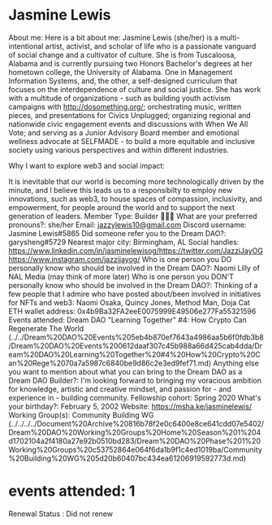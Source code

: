 # Jasmine Lewis

About me: Here is a bit about me:
Jasmine Lewis (she/her) is a multi-intentional artist, activist, and scholar of life who is a passionate vanguard of social change and a cultivator of culture.
She is from Tuscaloosa, Alabama and is currently pursuing two Honors Bachelor's degrees at her hometown college, the University of Alabama. One in Management Information Systems, and, the other, a self-designed curriculum that focuses on the interdependence of culture and social justice.
She has work with a multitude of organizations - such as building youth activism campaigns with http://dosomething.org/; orchestrating music, written pieces, and presentations for Civics Unplugged; organizing regional and nationwide civic engagement events and discussions with When We All Vote; and serving as a Junior Advisory Board member and emotional wellness advocate at SELFMADE - to build a more equitable and inclusive society using various perspectives and within different industries. 

Why I want to explore web3 and social impact: 

It is inevitable that our world is becoming more technologically driven by the minute, and I believe this leads us to a responsibilty to employ new innovations, such as web3, to house spaces of compassion, inclusivity, and empowerment, for people around the world and to support the next generation of leaders.
Member Type: Builder 👷🏾‍♀️
What are your preferred pronouns?: she/her
Email: jazzylewis10@gmail.com
Discord username: Jasmine Lewis#5865
Did someone refer you to the Dream DAO?: garysheng#5729
Nearest major city: Birmingham, AL
Social handles: https://www.linkedin.com/in/jasminelewisog/https://twitter.com/JazziJayOGhttps://www.instagram.com/jazzijayog/
Who is one person you DO personally know who should be involved in the Dream DAO?: Naomi Lilly of NAL Media (may think of more later)
Who is one person you DON'T personally know who should be involved in the Dream DAO?: Thinking of a few people that I admire who have posted about/been involved in initiatives for NFTs and web3: Naomi Osaka, Quincy Jones, Method Man, Doja Cat
ETH wallet address: 0x4b9Ba32FA2eeE0075999E49506e277Fa55321596
Events attended: Dream DAO "Learning Together" #4: How Crypto Can Regenerate The World (../../Dream%20DAO%20Events%205eb4b870ef7643a4986aa5b6f0fdb3b8/Dream%20DAO%20Events%200612daaf307c45b988a66d425cab4dda/Dream%20DAO%20Learning%20Together%20#4%20How%20Crypto%20Can%20Rege%2070a7a5987c6840be9d86c2e3ed9fef71.md)
Anything else you want to mention about what you can bring to the Dream DAO as a Dream DAO Builder?: I'm looking forward to bringing my voracious ambition for knowledge, artistic and creative mindset, and passion for - and experience in - building community.
Fellowship cohort: Spring 2020
What's your birthday?: February 5, 2002
Website: https://msha.ke/jasminelewis/
Working Group(s): Community Building WG (../../../../Document%20Archive%20816b78f2e0c6400e8ce641cdd07e5402/Dream%20DAO%20Working%20Groups%20Home%20Season%201%204d1702104a2f4180a27e92b0510bd283/Dream%20DAO%20Phase%201%20Working%20Groups%20c53752864e064f6da1b9f1c4ed1019ba/Community%20Building%20WG%205d20b60407bc434ea61206919592773d.md)
# events attended: 1
Renewal Status : Did not renew
